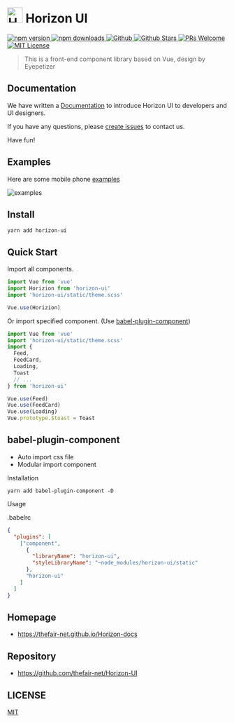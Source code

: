 # <img src="https://static1.thefair.net.cn/horizon_ui/image/icon_loading_light.svg" width="35" height="35" alt="Horizon UI"> Horizon UI

<p align="left">
  <a href="https://www.npmjs.org/package/horizon-ui">
    <img src="https://img.shields.io/npm/v/horizon-ui.svg" alt="npm version">
  </a>
  <a href="https://npmcharts.com/compare/horizon-ui?minimal=true">
    <img src="http://img.shields.io/npm/dm/horizon-ui.svg" alt="npm downloads">
  </a>
  <a href="https://github.com/thefair-net/Horizon-UI">
    <img src="https://badgen.net/badge/github/Horizon UI?icon" alt="Github">
  </a>
  <a href="https://github.com/thefair-net/Horizon-UI">
    <img src="https://badgen.net/github/stars/thefair-net/Horizon-UI" alt="Github Stars">
  </a>
  <a href="#documentation">
    <img src="https://img.shields.io/badge/PRs-Welcome-brightgreen.svg" alt="PRs Welcome">
  </a>
  <a href="LICENSE">
    <img src="https://img.shields.io/badge/License-MIT-yellow.svg" alt="MIT License">
  </a>
</p>

> This is a front-end component library based on Vue, design by Eyepetizer

## Documentation
We have written a [Documentation](https://thefair-net.github.io/Horizon-docs) to introduce Horizon UI to developers and UI designers.

If you have any questions, please [create issues](https://github.com/thefair-net/Horizon-UI/issues) to contact us.

Have fun!

## Examples
Here are some mobile phone [examples](https://thefair-net.github.io/Horizon-UI)

![examples](https://static1.thefair.net.cn/horizon_ui/image/qrcode-examples.png)

## Install
```shell
yarn add horizon-ui
```

## Quick Start

Import all components.

```javascript
import Vue from 'vue'
import Horizion from 'horizon-ui'
import 'horizon-ui/static/theme.scss'

Vue.use(Horizion)
```

Or import specified component. (Use [babel-plugin-component](https://www.npmjs.com/package/babel-plugin-component))

```javascript
import Vue from 'vue'
import 'horizon-ui/static/theme.scss'
import {
  Feed,
  FeedCard,
  Loading,
  Toast
  // ...
} from 'horizon-ui'

Vue.use(Feed)
Vue.use(FeedCard)
Vue.use(Loading)
Vue.prototype.$toast = Toast
```

## babel-plugin-component
- Auto import css file
- Modular import component

Installation
```shell
yarn add babel-plugin-component -D
```

Usage

.babelrc
```json
{
  "plugins": [
    ["component",
      {
        "libraryName": "horizon-ui",
        "styleLibraryName": "~node_modules/horizon-ui/static"
      },
      "horizon-ui"
    ]
  ]
}
```

## Homepage

- https://thefair-net.github.io/Horizon-docs

## Repository

- https://github.com/thefair-net/Horizon-UI

## LICENSE
[MIT](LICENSE)
